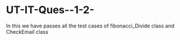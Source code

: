 # UT-IT-Ques--1-2-
In this we have passes all the test cases of fibonacci_Divide class and CheckEmail class
